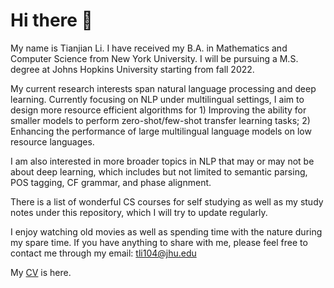# Hi there 👋
My name is Tianjian Li. I have received my B.A. in Mathematics and Computer Science from New York University. I will be pursuing a M.S. degree at Johns Hopkins University starting from fall 2022.

My current research interests span natural language processing and deep learning. Currently focusing on NLP under multilingual settings, I aim to design more resource efficient algorithms for 1) Improving the ability for smaller models to perform zero-shot/few-shot transfer learning tasks; 2) Enhancing the performance of large multilingual language models on low resource languages.

I am also interested in more broader topics in NLP that may or may not be about deep learning, which includes but not limited to semantic parsing, POS tagging, CF grammar, and phase alignment.

There is a list of wonderful CS courses for self studying as well as my study notes under this repository, which I will try to update regularly.

I enjoy watching old movies as well as spending time with the nature during my spare time. If you have anything to share with me, please feel free to contact me through my email: tli104@jhu.edu

My [CV](truthbutcher.github.io/assets/CV.pdf) is here. 


